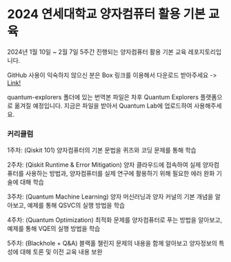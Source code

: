 # 2024 연세대학교 양자컴퓨터 활용 기본 교육

2024년 1월 10일 ~ 2월 7일 5주간 진행되는 양자컴퓨터 활용 기본 교육 레포지토리입니다.

GitHub 사용이 익숙하지 않으신 분은 Box 링크를 이용해서 다운로드 받아주세요 -> [Link!](https://ibm.box.com/s/05efcp2tycz76asa6jfvs5ql2dsbyc2k)

quantum-explorers 폴더에 있는 번역본 파일은 차후 Quantum Explorers 플랫폼으로 옮겨질 예정입니다. 지금은 파일을 받아서 Quantum Lab에 업로드하여 사용해주세요.

### 커리큘럼

1주차: (Qiskit 101) 양자컴퓨터의 기본 문법을 퀴즈와 코딩 문제를 통해 학습

2주차: (Qiskit Runtime & Error Mitigation) 양자 클라우드에 접속하여 실제 양자컴퓨터를 사용하는 방법과, 양자컴퓨터를 실제 연구에 활용하기 위해 필요한 에러 완화 기술에 대해 학습

3주차: (Quantum Machine Learning) 양자 머신러닝과 양자 커널의 기본 개념을 알아보고, 예제를 통해 QSVC의 실행 방법을 학습

4주차: (Quantum Optimization) 최적화 문제를 양자컴퓨터로 푸는 방법을 알아보고, 예제를 통해 VQE의 실행 방법을 학습

5주차: (Blackhole + Q&A) 블랙홀 챌린지 문제의 내용을 함께 알아보고 양자정보의 특성에 대해 토론 및 이전 교육 내용 보완
